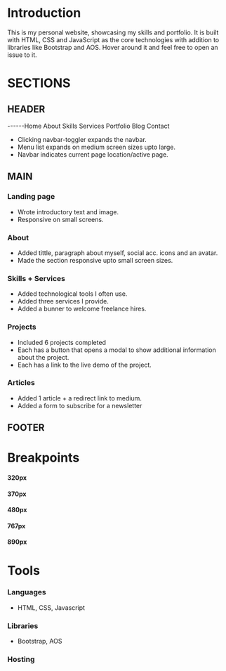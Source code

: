 # Introduction

This is my personal website, showcasing my skills and portfolio. It is built with HTML, CSS and JavaScript as the core technologies with addition to libraries like Bootstrap and AOS. Hover around it and feel free to open an issue to it.

# SECTIONS

## HEADER

------Home About Skills Services Portfolio Blog Contact

- Clicking navbar-toggler expands the navbar.
- Menu list expands on medium screen sizes upto large.
- Navbar indicates current page location/active page.

## MAIN

### Landing page

- Wrote introductory text and image.
- Responsive on small screens.

### About

- Added tittle, paragraph about myself, social acc. icons and an avatar.
- Made the section responsive upto small screen sizes.
<!-- ![assets/pic.jpeg](assets/pic.jpeg) -->

### Skills + Services

- Added technological tools I often use.
- Added three services I provide.
- Added a bunner to welcome freelance hires.

### Projects

- Included 6 projects completed
- Each has a button that opens a modal to show additional information about the project.
- Each has a link to the live demo of the project.

### Articles

- Added 1 article + a redirect link to medium.
- Added a form to subscribe for a newsletter

## FOOTER

# Breakpoints

#### 320px

#### 370px

#### 480px

#### 767px

#### 890px

# Tools

### Languages

- HTML, CSS, Javascript

### Libraries

- Bootstrap, AOS

### Hosting
